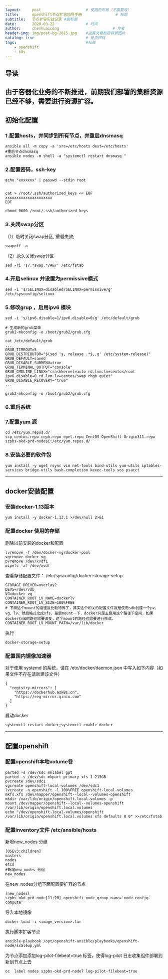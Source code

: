 ```yaml
---
layout:     post   				    # 使用的布局（不需要改）
title:      openshift节点扩容指导手册 				# 标题 
subtitle:   节点扩容实战记录 #副标题
date:       2020-03-22 				# 时间
author:     chenhuaicong 						# 作者
header-img: img/post-bg-2015.jpg 	#这篇文章标题背景图片
catalog: true 						# 是否归档
tags:								#标签
    - openshift
    - k8s
---
```


## 导读	

由于容器化业务的不断推进，前期我们部署的集群资源已经不够，需要进行资源扩容。
---

## 初始化配置
### 1.配置hosts，并同步到所有节点，并重启dnsmasq
```
ansible all -m copy -a 'src=/etc/hosts dest=/etc/hosts'
#重启节点dnsmasq
ansible nodes -m shell -a "systemctl restart dnsmasq "
```


### 2.配置密码，ssh-key
```
echo "xxxxxxx" | passwd --stdin root 


cat > /root/.ssh/authorized_keys << EOF
xxxxxxxxxxxxxxxxxxxxx
EOF

chmod 0600 /root/.ssh/authorized_keys
```

### 3.关闭swap分区
（1）临时关闭swap分区, 重启失效; 
```
swapoff -a
```
（2）永久关闭swap分区
```
sed -ri 's/.*swap.*/#&/' /etc/fstab
```

### 4.开启selinux 并设置为permissive模式
```
sed -i 's/SELINUX=disabled/SELINUX=permissive/g' /etc/sysconfig/selinux
```


### 5.修改grup ，启用ipv6 模块

```
sed -i 's/ipv6.disable=1/ipv6.disable=0/g' /etc/default/grub

# 生成新的grub菜单
grub2-mkconfig -o /boot/grub2/grub.cfg
```

```
cat /etc/default/grub
...
GRUB_TIMEOUT=5
GRUB_DISTRIBUTOR="$(sed 's, release .*$,,g' /etc/system-release)"
GRUB_DEFAULT=saved
GRUB_DISABLE_SUBMENU=true
GRUB_TERMINAL_OUTPUT="console"
GRUB_CMDLINE_LINUX="crashkernel=auto rd.lvm.lv=centos/root ipv6.disable=0 rd.lvm.lv=centos/swap rhgb quiet"
GRUB_DISABLE_RECOVERY="true"
...

grub2-mkconfig -o /boot/grub2/grub.cfg
```

### 6.重启系统

### 7.配置yum 源
```
cd /etc/yum.repos.d/
scp centos.repo ceph.repo epel.repo CentOS-OpenShift-Origin311.repo szpbs-okd-prd-node$i:/etc/yum.repos.d/
```
### 8.安装必要的软件包
```
yum install -y wget rsync vim net-tools bind-utils yum-utils iptables-services bridge-utils bash-completion kexec-tools sos psacct
```

---
## docker安装配置
### 安装docker-1.13版本
```
yum install -y docker-1.13.1 >/dev/null 2>&1
```


### 配置docker 使用的存储
删除以前安装的docker和配置
```
lvremove -f /dev/docker-vg/docker-pool
vgremove docker-vg
pvremove /dev/xvdf1
wipefs -af /dev/xvdf
```

查看存储配置文件： /etc/sysconfig/docker-storage-setup
```
STORAGE_DRIVER=overlay2
DEVS=/dev/vdb
VG=docker-vg
CONTAINER_ROOT_LV_NAME=dockerlv
CONTAINER_ROOT_LV_SIZE=100%FREE
# 下面这个mount的路径就比较特殊了，其实这个相关的配置文件就是使用sdb创建一个pv、vg、lv，然后格式化成xfs，最后mount一下，docker只是去使用这个路径下空间，如果docker存储的路径需要改变，这个mount的路径也需要进行修改。
CONTAINER_ROOT_LV_MOUNT_PATH=/var/lib/docker
```

执行
```
docker-storage-setup   
```
### 配置国内镜像加速器
对于使用 systemd 的系统，请在 /etc/docker/daemon.json 中写入如下内容（如果文件不存在请新建该文件）
```
{
  "registry-mirrors": [
    "https://dockerhub.azk8s.cn",
    "https://reg-mirror.qiniu.com"
  ]
}
```
启动docker
```
systemctl restart docker;systemctl enable docker
```
---
## 配置openshift
### 配置openshift本地volume卷
```
parted -s /dev/sdc mklabel gpt
parted -s /dev/sdc mkpart primary xfs 1 215GB
pvcreate /dev/sdc1
vgcreate openshift-local-volumes /dev/sdc1
lvcreate -n openshift -l 100%FREE openshift-local-volumes
mkfs.xfs /dev/mapper/openshift--local--volumes-openshift
mkdir /var/lib/origin/openshift.local.volumes -p
mount /dev/mapper/openshift--local--volumes-openshift /var/lib/origin/openshift.local.volumes
echo "/dev/openshift-local-volumes/openshift /var/lib/origin/openshift.local.volumes xfs defaults 0 0" >>/etc/fstab
```

### 配置inventory文件 /etc/ansible/hosts
新增new_nodes 分组
```
[OSEv3:children]
masters
nodes
etcd
#新增new_nodes 分组
new_nodes
```
在new_nodes分组下面配置要扩容的节点
```
[new_nodes]
szpbs-okd-prd-node[11:20] openshift_node_group_name='node-config-compute'
```

导入本地镜像

```
docker load -i <image_version>.tar
```

执行脚本扩容节点
```
ansible-playbook /opt/openshift-ansible/playbooks/openshift-node/scaleup.yml
```

为节点添加添加log-pilot-filebeat=true 标签，使得log-pilot 日志收集组件部署到新到节点上去
```
oc  label nodes szpbs-okd-prd-node7 log-pilot-filebeat=true
```